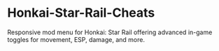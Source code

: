 # Honkai-Star-Rail-Cheats
Responsive mod menu for Honkai: Star Rail offering advanced in-game toggles for movement, ESP, damage, and more.
